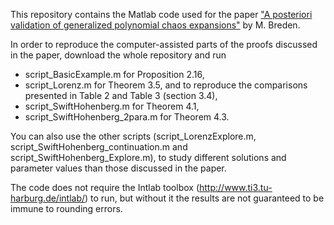 This repository contains the Matlab code used for the paper ["A posteriori validation of generalized polynomial chaos expansions"](https://arxiv.org/abs/2203.02404) by M. Breden.

In order to reproduce the computer-assisted parts of the proofs discussed in the paper, download the whole repository and run
* script_BasicExample.m for Proposition 2.16, 
* script_Lorenz.m  for Theorem 3.5, and to reproduce the comparisons presented in Table 2 and Table 3 (section 3.4),
* script_SwiftHohenberg.m for Theorem 4.1,
* script_SwiftHohenberg_2para.m for Theorem 4.3.

You can also use the other scripts (script_LorenzExplore.m, script_SwiftHohenberg_continuation.m and script_SwiftHohenberg_Explore.m), to study different solutions and parameter values than those discussed in the paper.

The code does not require the Intlab toolbox (http://www.ti3.tu-harburg.de/intlab/) to run, but without it the results are not guaranteed to be immune to rounding errors.
